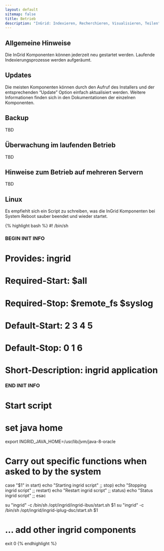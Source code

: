```yaml
---
layout: default
sitemap: false
title: Betrieb
description: "InGrid: Indexieren, Recherchieren, Visualisieren, Teilen"
---
```


## Allgemeine Hinweise

Die InGrid Komponenten können jederzeit neu gestartet werden. Laufende Indexierungsprozesse werden aufgeräumt.

## Updates

Die meisten Komponenten können durch den Aufruf des Installers und der entsprechenden “Update” Option einfach aktualisiert werden. Weitere Informationen finden sich in den Dokumentationen der einzelnen Komponenten.

## Backup

TBD

## Überwachung im laufenden Betrieb

TBD

## Hinweise zum Betrieb auf mehreren Servern

TBD

## Linux

Es empfiehlt sich ein Script zu schreiben, was die InGrid Komponenten bei System Reboot sauber beendet und wieder startet.

{% highlight bash %}
#! /bin/sh

### BEGIN INIT INFO
# Provides:             ingrid
# Required-Start:       $all
# Required-Stop:        $remote_fs $syslog
# Default-Start:        2 3 4 5
# Default-Stop:         0 1 6
# Short-Description:    ingrid application
### END INIT INFO

# Start script
# set java home
export INGRID_JAVA_HOME=/usr/lib/jvm/java-8-oracle

# Carry out specific functions when asked to by the system
case "$1" in
start)
echo "Starting ingrid script"
;;
stop)
echo "Stopping ingrid script"
;;
restart)
echo "Restart ingrid script"
;;
status)
echo "Status ingrid script"
;;
esac

su "ingrid" -c /bin/sh /opt/ingrid/ingrid-ibus/start.sh $1
su "ingrid" -c /bin/sh /opt/ingrid/ingrid-iplug-dsc/start.sh $1

# ... add other ingrid components

exit 0
{% endhighlight %}
